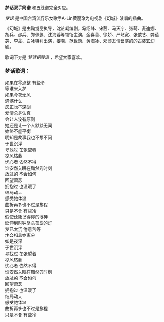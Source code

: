 

**梦话双手简谱** 和五线谱完全对应。

_梦话_ 是中国台湾流行乐女歌手A-Lin黄丽玲为电视剧《幻城》演唱的插曲。

《幻城》是由鞠觉亮执导，沈芷凝编剧，冯绍峰、宋茜、马天宇、张萌、麦迪娜、胡兵、邵兵、郑佩佩、沈海蓉等领衔主演，金喜善、徐娇、严屹宽、张歆艺、龚蓓苾、李晟、白冰特别出演，姜潮、范世錡、黄海冰、邓莎友情出演的的古装玄幻剧。

歌词下方是 _梦话钢琴谱_ ，希望大家喜欢。

### 梦话歌词：

如果在零点整 有些冷  
等谁来入梦  
如果今夜无风  
遗憾什么  
反正也不深刻  
爱情总是认真  
会让人没有原则  
她还是让一个人默默无闻  
始终不能平衡  
明知是故事我也不想不问  
于世沉浮  
寻找过 在张望着  
凉风枯藤  
忧心者 依然不得  
谁安然入眠在黯然的时刻  
放过的 不会如何  
回望萧瑟  
拥抱过 也温暖了  
结局动人  
感受她体温  
曲折再多也不过是旅程  
只是不舍 有些冷  
假使还能记得你的眼神  
延伸到时钟尽头孤岛的灯  
梦已太沉 倦意苦等  
才会相思亦离分  
如是夜深  
于世沉浮  
寻找过 在张望着  
凉风枯藤  
忧心者 依然不得  
谁安然入眠在黯然的时刻  
放过的 不会如何  
回望萧瑟  
拥抱过 也温暖了  
结局动人  
感受她体温  
曲折再多也不过是旅程  
只是不舍 有些冷

